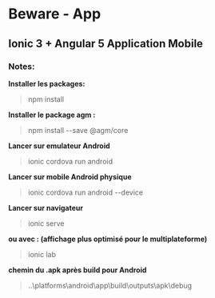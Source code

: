 # Beware - App  
  
## Ionic 3 + Angular 5 Application Mobile  
  
### Notes:  
**Installer les packages:**
>npm install  

**Installer le package agm :** 
>npm install --save @agm/core  

**Lancer sur emulateur Android**
>ionic cordova run android

**Lancer sur mobile Android physique**
>ionic cordova run android --device

**Lancer sur navigateur**
>ionic serve

**ou avec : (affichage plus optimisé pour le multiplateforme)**
>ionic lab

**chemin du .apk après build pour Android**
>..\platforms\android\app\build\outputs\apk\debug
